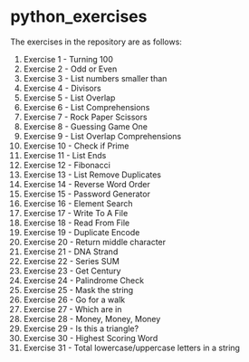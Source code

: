 # python_exercises
The exercises in the repository are as follows:
 1. Exercise 1 - Turning 100
 2. Exercise 2 - Odd or Even
 3. Exercise 3 - List numbers smaller than
 4. Exercise 4 - Divisors 
 5. Exercise 5 - List Overlap
 6. Exercise 6 - List Comprehensions
 7. Exercise 7 - Rock Paper Scissors
 8. Exercise 8 - Guessing Game One
 9. Exercise 9 - List Overlap Comprehensions
 10. Exercise 10 - Check if Prime
 11. Exercise 11 - List Ends
 12. Exercise 12 - Fibonacci
 13. Exercise 13 - List Remove Duplicates
 14. Exercise 14 - Reverse Word Order
 15. Exercise 15 - Password Generator
 16. Exercise 16 - Element Search
 17. Exercise 17 - Write To A File
 18. Exercise 18 - Read From File
 19. Exercise 19 - Duplicate Encode
 20. Exercise 20 - Return middle character
 21. Exercise 21 - DNA Strand
 22. Exercise 22 - Series SUM
 23. Exercise 23 - Get Century
 24. Exercise 24 - Palindrome Check
 25. Exercise 25 - Mask the string
 26. Exercise 26 - Go for a walk
 27. Exercise 27 - Which are in
 28. Exercise 28 - Money, Money, Money
 29. Exercise 29 - Is this a triangle?
 30. Exercise 30 - Highest Scoring Word
 31. Exercise 31 - Total lowercase/uppercase letters in a string
